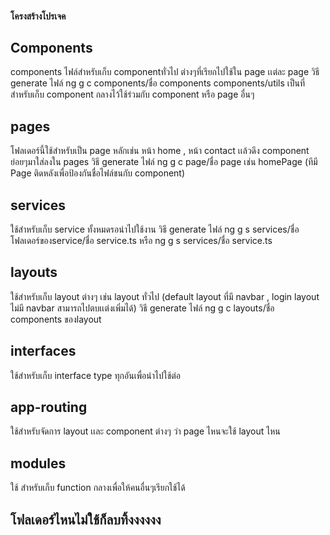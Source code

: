 #### โครงสร้างโปรเจค

## Components

components ไฟล์สำหรับเก็บ componentทั่วไป ต่างๆที่เรียกไปใช้ใน page เเต่ละ page
วิธี generate ไฟล์ ng g c components/ชื่อ components
components/utils เป็นที่สำหรับเก็บ component กลางไว้ใช้ร่วมกับ component หรือ page อื่นๆ

## pages

โฟลเดอร์นี้ใช้สำหรับเป็น page หลักเช่น หน้า home , หน้า contact เเล้วดึง component ย่อยๆมาใส่ลงใน pages
วิธี generate ไฟล์ ng g c page/ชื่อ page เช่น homePage (ทีมี Page ติดหลังเพื่อป้องกันชื่อไฟล์ชนกับ component)

## services

ใช้สำหรับเก็บ service ทั้งหมดรอนำไปใช้งาน
วิธี generate ไฟล์ ng g s services/ชื่อโฟลเดอร์ของservice/ชื่อ service.ts หรือ ng g s services/ชื่อ service.ts

## layouts

ใช้สำหรับเก็บ layout ต่างๆ เช่น layout ทั่วไป (default layout ที่มี navbar , login layout ไม่มี navbar สามารถไปตบเเต่งเพิ่มได้)
วิธี generate ไฟล์ ng g c layouts/ชื่อ components ของlayout

## interfaces

ใช้สำหรับเก็บ interface type ทุกอันเพื่อนำไปใช้ต่อ

## app-routing

ใช้สำหรับจัดการ layout เเละ component ต่างๆ ว่า page ไหนจะใช้ layout ไหน

## modules

ใช้ สำหรับเก็บ function กลางเพื่อให้คนอื่นๆเรียกใช้ได้

## โฟลเดอร์ไหนไม่ใช้ก็ลบทิ้งงงงงง
